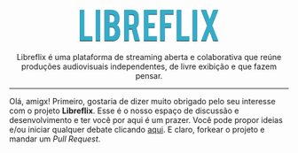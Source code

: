 <p align="center">
  <img src="assets/img/libreflix.png" width="250px"><br><br>
Libreflix é uma plataforma de streaming aberta e colaborativa que reúne produções audiovisuais independentes, de livre exibição e que fazem pensar. 

</p>
<hr>

Olá, amigx! Primeiro, gostaria de dizer muito obrigado pelo seu interesse com o projeto **Libreflix**. Esse é o nosso espaço de discussão e desenvolvimento e ter você por aqui é um prazer. Você pode propor ideias e/ou iniciar qualquer debate clicando [aqui](https://github.com/guilmour/libreflix/issues). E claro, forkear o projeto e mandar um *Pull Request*.




